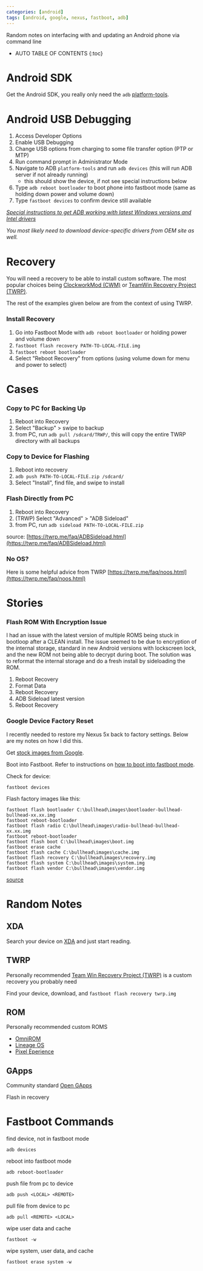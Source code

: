 ```yaml
---
categories: [android]
tags: [android, google, nexus, fastboot, adb]
---
```


Random notes on interfacing with and updating an Android phone via command line  

<!-- excerpt separator -->

* AUTO TABLE OF CONTENTS
{:toc}

# Android SDK

Get the Android SDK, you really only need the `adb` [platform-tools](https://developer.android.com/studio/releases/platform-tools.html).  

# Android USB Debugging

1. Access Developer Options
2. Enable USB Debugging
3. Change USB options from charging to some file transfer option (PTP or MTP)
4. Run command prompt in Administrator Mode
5. Navigate to ADB `platform-tools` and run `adb devices` (this will run ADB server if not already running)
    - this should show the device, if not see special instructions below
6. Type `adb reboot bootloader` to boot phone into fastboot mode (same as holding down power and volume down)  
7. Type `fastboot devices` to confirm device still available

*[Special instructions to get ADB working with latest Windows versions and Intel drivers](https://software.intel.com/en-us/xdk/docs/configuring-your-windows-usb-android-debug-connection-for-the-intel-xdk)*  

*You most likely need to download device-specific drivers from OEM site  as well.*  

# Recovery

You will need a recovery to be able to install custom software. The most popular choices being [ClockworkMod (CWM)](https://www.clockworkmod.com/) or [TeamWin Recovery Project (TWRP)](https://twrp.me/).

The rest of the examples given below are from the context of using TWRP.  

### Install Recovery

1. Go into Fastboot Mode with `adb reboot bootloader` or holding power and volume down
2. `fastboot flash recovery PATH-TO-LOCAL-FILE.img`
3. `fastboot reboot bootloader`
4. Select "Reboot Recovery" from options (using volume down for menu and power to select)

# Cases

### Copy to PC for Backing Up

1. Reboot into Recovery
2. Select "Backup" > swipe to backup
3. from PC, run `adb pull /sdcard/TRWP/`, this will copy the entire TWRP directory with all backups

### Copy to Device for Flashing

1. Reboot into recovery  
2. `adb push PATH-TO-LOCAL-FILE.zip /sdcard/`
3. Select "Install", find file, and swipe to install

### Flash Directly from PC

1. Reboot into Recovery
2. (TRWP) Select "Advanced" > "ADB Sideload"
3. from PC, run `adb sideload PATH-TO-LOCAL-FILE.zip`

source: [https://twrp.me/faq/ADBSideload.html](https://twrp.me/faq/ADBSideload.html)

### 

### No OS?

Here is some helpful advice from TWRP [https://twrp.me/faq/noos.html](https://twrp.me/faq/noos.html)  

# Stories

### Flash ROM With Encryption Issue

I had an issue with the latest version of multiple ROMS being stuck in bootloop after a CLEAN install. The issue seemed to be due to encryption of the internal storage, standard in new Android versions with lockscreen lock, and the new ROM not being able to decrypt during boot. The solution was to reformat the internal storage and do a fresh install by sideloading the ROM.  

1. Reboot Recovery
2. Format Data
3. Reboot Recovery
4. ADB Sideload latest version
5. Reboot Recovery

### Google Device Factory Reset

I recently needed to restore my Nexus 5x back to factory settings. Below are my notes on how I did this.  

Get [stock images from Google](https://developers.google.com/android/images).  

Boot into Fastboot. Refer to instructions on [how to boot into fastboot mode](https://source.android.com/source/running.html#booting-into-fastboot-mode).  

Check for device:  

```shell
fastboot devices
```

Flash factory images like this:  

```shell
fastboot flash bootloader C:\bullhead\images\bootloader-bullhead-bullhead-xx.xx.img
fastboot reboot-bootloader
fastboot flash radio C:\bullhead\images\radio-bullhead-bullhead-xx.xx.img
fastboot reboot-bootloader
fastboot flash boot C:\bullhead\images\boot.img
fastboot erase cache
fastboot flash cache C:\bullhead\images\cache.img
fastboot flash recovery C:\bullhead\images\recovery.img
fastboot flash system C:\bullhead\images\system.img
fastboot flash vendor C:\bullhead\images\vendor.img
```
[source](https://forum.xda-developers.com/nexus-5x/general/guides-how-to-guides-beginners-t3206930)  

# Random Notes

## XDA

Search your device on [XDA](https://forum.xda-developers.com/) and just start reading.  

## TWRP

Personally recommended [Team Win Recovery Project (TWRP)](https://twrp.me/) is a custom recovery you probably need  

Find your device, download, and `fastboot flash recovery twrp.img`  

## ROM

Personally recommended custom ROMS  

- [OmniROM](https://www.omnirom.org/)
- [Lineage OS](https://download.lineageos.org/)
- [Pixel Eperience](https://download.pixelexperience.org/)

## GApps

Community standard [Open GApps](http://opengapps.org/)  

Flash in recovery  

# Fastboot Commands

find device, not in fastboot mode  

```shell
adb devices
```

reboot into fastboot mode  

```shell
adb reboot-bootloader
```

push file from pc to device  

```shell
adb push <LOCAL> <REMOTE>
```

pull file from device to pc  

```shell
adb pull <REMOTE> <LOCAL>
```

wipe user data and cache  

```shell
fastboot -w
```

wipe system, user data, and cache  

```shell
fastboot erase system -w
```
